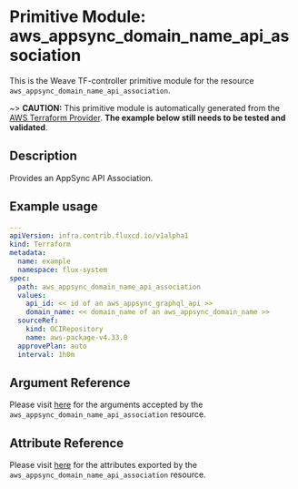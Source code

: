 
# Primitive Module: aws_appsync_domain_name_api_association

This is the Weave TF-controller primitive module for the resource `aws_appsync_domain_name_api_association`.

~> **CAUTION:** This primitive module is automatically generated from the [AWS Terraform Provider](https://registry.terraform.io/providers/hashicorp/aws/latest/docs/resources/appsync_domain_name_api_association). **The example below still needs to be tested and validated**.

## Description

Provides an AppSync API Association.

## Example usage

```yaml
---
apiVersion: infra.contrib.fluxcd.io/v1alpha1
kind: Terraform
metadata:
  name: example
  namespace: flux-system
spec:
  path: aws_appsync_domain_name_api_association
  values:
    api_id: << id of an aws_appsync_graphql_api >>
    domain_name: << domain_name of an aws_appsync_domain_name >>
  sourceRef:
    kind: OCIRepository
    name: aws-package-v4.33.0
  approvePlan: auto
  interval: 1h0m
```

## Argument Reference

Please visit [here](https://registry.terraform.io/providers/hashicorp/aws/latest/docs/resources/appsync_domain_name_api_association#argument-reference) for the arguments accepted by the `aws_appsync_domain_name_api_association` resource.

## Attribute Reference

Please visit [here](https://registry.terraform.io/providers/hashicorp/aws/latest/docs/resources/appsync_domain_name_api_association#attributes-reference) for the attributes exported by the `aws_appsync_domain_name_api_association` resource.
